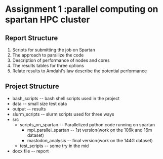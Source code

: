 # Assignment 1 :parallel computing on spartan HPC cluster
## Report Structure
1. Scripts for submitting the job on Spartan
2. The approach to parallize the code
3. Description of performance of nodes and cores
4. The results tables for three options
5. Relate results to Amdahl's law describe the potential performance

## Project Structure

+ bash_scripts -- bash shell scripts used in the project
+ data -- small size test data
+ output -- results
+ slurm_scripts -- slurm scripts used for three ways
+ src
  + scripts_on_spartan -- Parallelized python code running on spartan
    + mpi_parallel_spartan -- 1st version(work on the 106k and 16m dataset)
    + mastodon_analysis -- final version(work on the 144G dataset)
  + test_scripts -- some try in the mid
+ docx file -- report